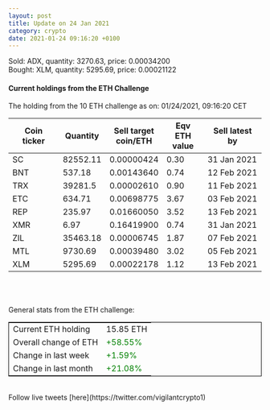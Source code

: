 ```yaml
---
layout: post
title: Update on 24 Jan 2021
category: crypto
date: 2021-01-24 09:16:20 +0100
---
```

<!-- Global site tag (gtag.js) - Google Analytics -->
<script async src="https://www.googletagmanager.com/gtag/js?id=UA-103831149-5"></script>
<script>
  window.dataLayer = window.dataLayer || [];
  function gtag(){dataLayer.push(arguments);}
  gtag('js', new Date());

  gtag('config', 'UA-103831149-5');
</script>
Sold: ADX, quantity:      3270.63, price:   0.00034200<br>Bought: XLM, quantity:      5295.69, price:   0.00021122<br>

#### Current holdings from the ETH Challenge

The holding from the 10 ETH challenge as on: 01/24/2021, 09:16:20 CET

|Coin ticker|Quantity|Sell target<br>coin/ETH|Eqv ETH<br>value|Sell latest by|
|-----------|--------|-----------|-----------|--------------|
SC|82552.11|  0.00000424|0.30|31 Jan 2021|
BNT|537.18|  0.00143640|0.74|12 Feb 2021|
TRX|39281.5|  0.00002610|0.90|11 Feb 2021|
ETC|634.71|  0.00698775|3.67|03 Feb 2021|
REP|235.97|  0.01660050|3.52|13 Feb 2021|
XMR|6.97|  0.16419900|0.74|31 Jan 2021|
ZIL|35463.18|  0.00006745|1.87|07 Feb 2021|
MTL|9730.69|  0.00039480|3.02|05 Feb 2021|
XLM|5295.69|  0.00022178|1.12|13 Feb 2021|

<br>
<br>
<br>
General stats from the ETH challenge:

<table style="border:1px solid black;margin-left:auto;margin-right:auto;">
	<tbody>
	<tr>
		<td>Current ETH holding</td>
		<td>     15.85 ETH</td>
	</tr>
	<tr>
		<td>Overall change of ETH</td>
		<td><font color="green">+58.55%</font></td>
	</tr>
	<tr>
		<td>Change in last week</td>
		<td><font color="green">+1.59%</font></td>
	</tr>
	<tr>
		<td>Change in last month</td>
		<td><font color="green">+21.08%</font></td>
	</tr>
	</tbody>
</table>

<br>
Follow live tweets [here](https://twitter.com/vigilantcrypto1)
<br>
<br>